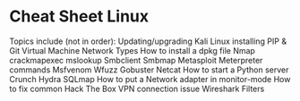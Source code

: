 # Cheat Sheet Linux
Topics include (not in order):
Updating/upgrading Kali Linux
installing PIP & Git
Virtual Machine Network Types
How to install a dpkg file
Nmap
crackmapexec
mslookup
Smbclient
Smbmap
Metasploit
Meterpreter commands
Msfvenom
Wfuzz
Gobuster
Netcat
How to start a Python server
Crunch
Hydra
SQLmap
How to put a Network adapter in monitor-mode
How to fix common Hack The Box VPN connection issue
Wireshark Filters
